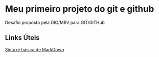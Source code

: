 # Meu primeiro projeto do git e github
Desafio proposto pela DIO/MRV para GIT/GITHub

## Links Úteis
[Sintaxe básica de MarkDown](https://www.markdownguide.org/basic-syntax/)
